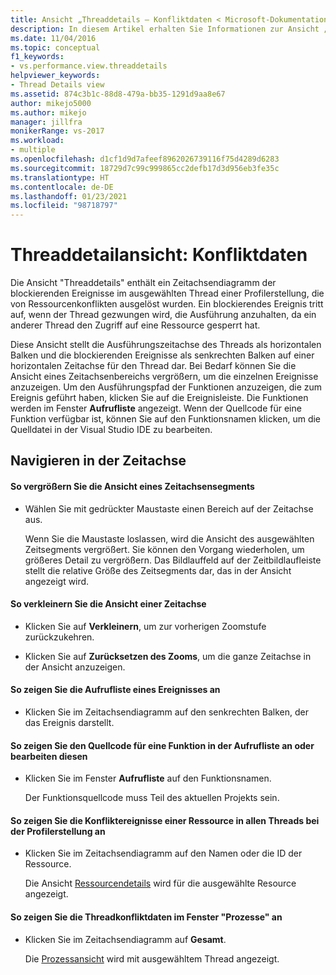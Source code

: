 ```yaml
---
title: Ansicht „Threaddetails – Konfliktdaten < Microsoft-Dokumentation
description: In diesem Artikel erhalten Sie Informationen zur Ansicht „Threaddetails“. Diese enthält ein Zeitachsendiagramm der blockierenden Ereignisse im ausgewählten Thread einer Profilerstellung.
ms.date: 11/04/2016
ms.topic: conceptual
f1_keywords:
- vs.performance.view.threaddetails
helpviewer_keywords:
- Thread Details view
ms.assetid: 874c3b1c-88d8-479a-bb35-1291d9aa8e67
author: mikejo5000
ms.author: mikejo
manager: jillfra
monikerRange: vs-2017
ms.workload:
- multiple
ms.openlocfilehash: d1cf1d9d7afeef8962026739116f75d4289d6283
ms.sourcegitcommit: 18729d7c99c999865cc2defb17d3d956eb3fe35c
ms.translationtype: HT
ms.contentlocale: de-DE
ms.lasthandoff: 01/23/2021
ms.locfileid: "98718797"
---
```

# <a name="thread-details-view---contention-data"></a>Threaddetailansicht: Konfliktdaten
Die Ansicht "Threaddetails" enthält ein Zeitachsendiagramm der blockierenden Ereignisse im ausgewählten Thread einer Profilerstellung, die von Ressourcenkonflikten ausgelöst wurden. Ein blockierendes Ereignis tritt auf, wenn der Thread gezwungen wird, die Ausführung anzuhalten, da ein anderer Thread den Zugriff auf eine Ressource gesperrt hat.

 Diese Ansicht stellt die Ausführungszeitachse des Threads als horizontalen Balken und die blockierenden Ereignisse als senkrechten Balken auf einer horizontalen Zeitachse für den Thread dar. Bei Bedarf können Sie die Ansicht eines Zeitachsenbereichs vergrößern, um die einzelnen Ereignisse anzuzeigen. Um den Ausführungspfad der Funktionen anzuzeigen, die zum Ereignis geführt haben, klicken Sie auf die Ereignisleiste. Die Funktionen werden im Fenster **Aufrufliste** angezeigt. Wenn der Quellcode für eine Funktion verfügbar ist, können Sie auf den Funktionsnamen klicken, um die Quelldatei in der Visual Studio IDE zu bearbeiten.

## <a name="navigate-the-timeline"></a>Navigieren in der Zeitachse

#### <a name="to-zoom-in-on-a-timeline-segment"></a>So vergrößern Sie die Ansicht eines Zeitachsensegments

- Wählen Sie mit gedrückter Maustaste einen Bereich auf der Zeitachse aus.

     Wenn Sie die Maustaste loslassen, wird die Ansicht des ausgewählten Zeitsegments vergrößert. Sie können den Vorgang wiederholen, um größeres Detail zu vergrößern. Das Bildlauffeld auf der Zeitbildlaufleiste stellt die relative Größe des Zeitsegments dar, das in der Ansicht angezeigt wird.

#### <a name="to-zoom-out-on-a-timeline"></a>So verkleinern Sie die Ansicht einer Zeitachse

- Klicken Sie auf **Verkleinern**, um zur vorherigen Zoomstufe zurückzukehren.

- Klicken Sie auf **Zurücksetzen des Zooms**, um die ganze Zeitachse in der Ansicht anzuzeigen.

#### <a name="to-view-the-call-stack-of-an-event"></a>So zeigen Sie die Aufrufliste eines Ereignisses an

- Klicken Sie im Zeitachsendiagramm auf den senkrechten Balken, der das Ereignis darstellt.

#### <a name="to-view-or-edit-the-source-code-of-a-function-in-the-call-stack"></a>So zeigen Sie den Quellcode für eine Funktion in der Aufrufliste an oder bearbeiten diesen

- Klicken Sie im Fenster **Aufrufliste** auf den Funktionsnamen.

  Der Funktionsquellcode muss Teil des aktuellen Projekts sein.

#### <a name="to-view-the-contention-events-of-a-resource-in-all-threads-in-the-profiling-run"></a>So zeigen Sie die Konfliktereignisse einer Ressource in allen Threads bei der Profilerstellung an

- Klicken Sie im Zeitachsendiagramm auf den Namen oder die ID der Ressource.

     Die Ansicht [Ressourcendetails](../profiling/resource-details-view-contention-data.md) wird für die ausgewählte Resource angezeigt.

#### <a name="to-view-the-thread-contention-data-in-the-processes-window"></a>So zeigen Sie die Threadkonfliktdaten im Fenster "Prozesse" an

- Klicken Sie im Zeitachsendiagramm auf **Gesamt**.

     Die [Prozessansicht](../profiling/process-view-contention-data.md) wird mit ausgewähltem Thread angezeigt.
